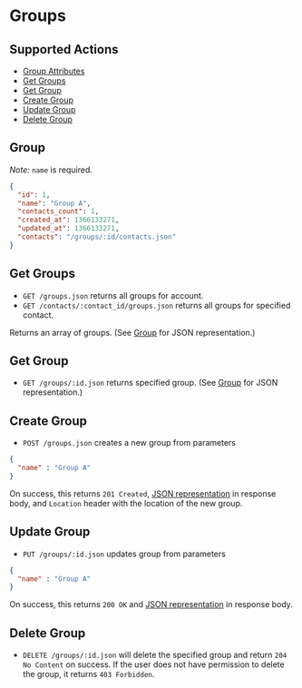# Groups

## Supported Actions

* [Group Attributes](#group)
* [Get Groups](#get-groups)
* [Get Group](#get-group)
* [Create Group](#create-group)
* [Update Group](#update-group)
* [Delete Group](#delete-group)

## Group

*Note:* ```name``` is required.

```json
{
  "id": 1,
  "name": "Group A",
  "contacts_count": 1,
  "created_at": 1366133271,
  "updated_at": 1366133271,
  "contacts": "/groups/:id/contacts.json"
}
```

## Get Groups

* ```GET /groups.json``` returns all groups for account.
* ```GET /contacts/:contact_id/groups.json``` returns all groups for specified contact.

Returns an array of groups. (See [Group](#group) for JSON representation.)

## Get Group

 * ```GET /groups/:id.json``` returns specified group. (See [Group](#group) for JSON representation.)

## Create Group

* ```POST /groups.json``` creates a new group from parameters

```json
{
  "name" : "Group A"
}
```

On success, this returns ```201 Created```, [JSON representation](#group) in response body, and ```Location``` header with the location of the new group.

## Update Group

* ```PUT /groups/:id.json``` updates group from parameters

```json
{
  "name" : "Group A"
}
```

On success, this returns ```200 OK``` and [JSON representation](#group) in response body.

## Delete Group

* ```DELETE /groups/:id.json``` will delete the specified group and return ```204 No Content``` on success. If the user does not have permission to delete the group, it returns ```403 Forbidden```.
